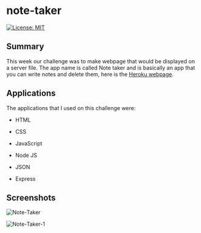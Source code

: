 # note-taker

[![License: MIT](https://img.shields.io/badge/License-MIT-yellow.svg)](https://opensource.org/licenses/MIT)

## Summary

This week our challenge was to make webpage that would be displayed on a server file.  The app name is called Note taker and is basically an app that you can write notes and delete them, here is the  [Heroku webpage](https://secure-river-15584.herokuapp.com/).

## Applications

The applications that I used on this challenge were:

* HTML

* CSS

* JavaScript

* Node JS

* JSON

* Express

## Screenshots

![Note-Taker](https://user-images.githubusercontent.com/18291317/96381013-e49c2080-115d-11eb-98e9-b97c5bb9fb1a.png)

![Note-Taker-1](https://user-images.githubusercontent.com/18291317/96382856-74da6580-115e-11eb-9fa2-926295c32fab.png)